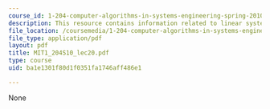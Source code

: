 ```yaml
---
course_id: 1-204-computer-algorithms-in-systems-engineering-spring-2010
description: This resource contains information related to linear systems and LU decomposition.
file_location: /coursemedia/1-204-computer-algorithms-in-systems-engineering-spring-2010/ba1e1301f80d1f0351fa1746aff486e1_MIT1_204S10_lec20.pdf
file_type: application/pdf
layout: pdf
title: MIT1_204S10_lec20.pdf
type: course
uid: ba1e1301f80d1f0351fa1746aff486e1

---
```

None